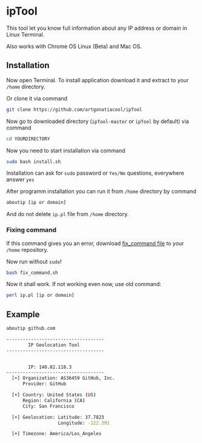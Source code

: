 # ipTool
This tool let you know full information about any IP address or domain in Linux Terminal.

Also works with Chrome OS Linux (Beta) and Mac OS.

## Installation

Now open Terminal.
To install application download it and extract to your ```/home``` directory.

Or clone it via command

```sh
git clone https://github.com/artgonatiacool/ipTool
```

Now go to downloaded directory (```ipTool-master``` or ```ipTool``` by default) via command

```sh
cd YOURDIRECTORY
```

Now you need to start installation via command

```sh
sudo bash install.sh
```

Installation can ask for ```sudo``` password or ```Yes/No``` questions, everywhere answer ```yes```

After programm installation you can run it from ```/home``` directory by command

```sh
aboutip [ip or domain]
```

And do not delete ```ip.pl``` file from ```/home``` directory.

### Fixing command

If this command gives you an error, download [fix_command file](https://github.com/artgonatiacool/ipTool/releases/download/1.0/fix_command.sh) to your ```/home``` repository.

Now run without ```sudo```!

```sh
bash fix_command.sh
```
Now it shall work. If not working even now, use old command:

```sh
perl ip.pl [ip or domain]
```

## Example

```sh
aboutip github.com
```

```sh
------------------------------------
        IP Geolocation Tool  
------------------------------------


        IP: 140.82.118.3
------------------------------------
  [+] Organization: AS36459 GitHub, Inc.
      Provider: GitHub

  [+] Country: United States (US)
      Region: California (CA)
      City: San Francisco

  [+] Geolocation: Latitude: 37.7823
                   Longitude: -122.391

  [+] Timezone: America/Los_Angeles
  
```
